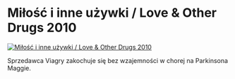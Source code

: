 Miłość i inne używki / Love & Other Drugs 2010 
=============
[![Miłość i inne używki / Love & Other Drugs 2010 ](http://vidos.pl/images/player.gif)](http://vidos.pl/milosc-i-inne-uzywki-love-other-drugs-2010)

 Sprzedawca Viagry zakochuje się bez wzajemności w chorej na Parkinsona Maggie.
